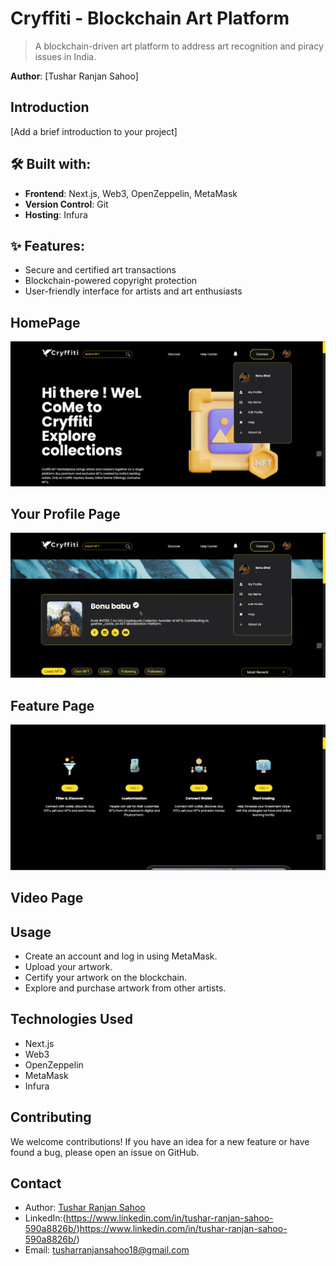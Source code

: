 # Cryffiti - Blockchain Art Platform

> A blockchain-driven art platform to address art recognition and piracy issues in India.

**Author**: [Tushar Ranjan Sahoo]

## Introduction

[Add a brief introduction to your project]

## 🛠️ Built with:

- **Frontend**: Next.js, Web3, OpenZeppelin, MetaMask
- **Version Control**: Git
- **Hosting**: Infura

## ✨ Features:

- Secure and certified art transactions
- Blockchain-powered copyright protection
- User-friendly interface for artists and art enthusiasts



## HomePage

![image](https://raw.githubusercontent.com/Tushar-Ranjan-Sahoo/https---github.com-Tushar-Ranjan-Sahoo-Hackathon-Cryffiti/master/github%20images/home%20page.png)
## Your Profile Page

![image](https://github.com/Tushar-Ranjan-Sahoo/https---github.com-Tushar-Ranjan-Sahoo-Hackathon-Cryffiti/blob/master/github%20images/profile%20page.png)
## Feature Page

![image](https://github.com/Tushar-Ranjan-Sahoo/https---github.com-Tushar-Ranjan-Sahoo-Hackathon-Cryffiti/blob/master/github%20images/feature%20page.png)
## Video Page




## Usage

- Create an account and log in using MetaMask.
- Upload your artwork.
- Certify your artwork on the blockchain.
- Explore and purchase artwork from other artists.

## Technologies Used

- Next.js
- Web3
- OpenZeppelin
- MetaMask
- Infura

## Contributing

We welcome contributions! If you have an idea for a new feature or have found a bug, please open an issue on GitHub.



## Contact

- Author: [Tushar Ranjan Sahoo](https://github.com/Tushar-Ranjan-Sahoo)
- LinkedIn:(https://www.linkedin.com/in/tushar-ranjan-sahoo-590a8826b/)https://www.linkedin.com/in/tushar-ranjan-sahoo-590a8826b/)
- Email: tusharranjansahoo18@gmail.com



